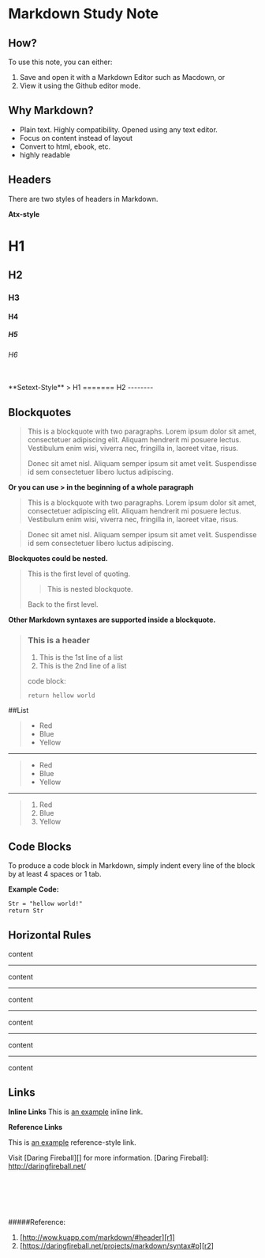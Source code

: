# Markdown Study Note

## How?

To use this note, you can either:

1. Save and open it with a Markdown Editor such as Macdown, or
2. View it using the Github editor mode.

## Why Markdown? 

- Plain text. Highly compatibility. Opened using any text editor.
- Focus on content instead of layout
- Convert to html, ebook, etc.
- highly readable

## Headers

There are two styles of headers in Markdown.

**Atx-style**
>
# H1
## H2
### H3
#### H4
##### H5
###### H6

</br>
**Setext-Style**
>
H1
=======
H2
--------


## Blockquotes
> This is a blockquote with two paragraphs. Lorem ipsum dolor sit amet,
> consectetuer adipiscing elit. Aliquam hendrerit mi posuere lectus.
> Vestibulum enim wisi, viverra nec, fringilla in, laoreet vitae, risus.
> 
> Donec sit amet nisl. Aliquam semper ipsum sit amet velit. Suspendisse
> id sem consectetuer libero luctus adipiscing.

**Or you can use > in the beginning of a whole paragraph**

> This is a blockquote with two paragraphs. Lorem ipsum dolor sit amet,
consectetuer adipiscing elit. Aliquam hendrerit mi posuere lectus.
Vestibulum enim wisi, viverra nec, fringilla in, laoreet vitae, risus.

> Donec sit amet nisl. Aliquam semper ipsum sit amet velit. Suspendisse
id sem consectetuer libero luctus adipiscing.

**Blockquotes could be nested.**

> This is the first level of quoting.
>
> > This is nested blockquote.
>
> Back to the first level.
> 


**Other Markdown syntaxes are supported inside a blockquote.**

> ### This is a header
> 
> 1.   This is the 1st line of a list
> 2.   This is the 2nd line of a list
> 
> code block:
> 
>     return hellow world

##List

> * Red
> * Blue
> * Yellow

***

> + Red
> + Blue
> + Yellow

***

> 1. Red
> 2. Blue
> 3. Yellow

## Code Blocks
To produce a code block in Markdown, simply indent every line of the block by at least 4 spaces or 1 tab.

**Example Code:**

	Str = "hellow world!"
	return Str

## Horizontal Rules

content

* * *

content

***

content

*****

content

- - -

content

---------------------------------------

content

## Links

**Inline Links**
This is [an example](http://example.com/ "Title") inline link.


**Reference Links**

This is [an example][id] reference-style link.

[id]: http://example.com/  "Optional Title Here"

Visit [Daring Fireball][] for more information.
[Daring Fireball]: http://daringfireball.net/


</br></br></br></br>

#####Reference: 
1. [http://wow.kuapp.com/markdown/#header][r1]
2. [https://daringfireball.net/projects/markdown/syntax#p][r2]

[r1]:http://wow.kuapp.com/markdown/#header
[r2]:https://daringfireball.net/projects/markdown/syntax#p
